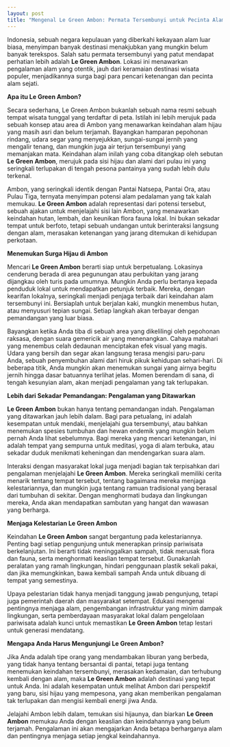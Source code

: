 ```yaml
---
layout: post
title: "Mengenal Le Green Ambon: Permata Tersembunyi untuk Pecinta Alam"
---
```


Indonesia, sebuah negara kepulauan yang diberkahi kekayaan alam luar biasa, menyimpan banyak destinasi menakjubkan yang mungkin belum banyak terekspos. Salah satu permata tersembunyi yang patut mendapat perhatian lebih adalah **Le Green Ambon**. Lokasi ini menawarkan pengalaman alam yang otentik, jauh dari keramaian destinasi wisata populer, menjadikannya surga bagi para pencari ketenangan dan pecinta alam sejati.

**Apa itu Le Green Ambon?**

Secara sederhana, Le Green Ambon bukanlah sebuah nama resmi sebuah tempat wisata tunggal yang terdaftar di peta. Istilah ini lebih merujuk pada sebuah konsep atau area di Ambon yang menawarkan keindahan alam hijau yang masih asri dan belum terjamah. Bayangkan hamparan pepohonan rindang, udara segar yang menyejukkan, sungai-sungai jernih yang mengalir tenang, dan mungkin juga air terjun tersembunyi yang memanjakan mata. Keindahan alam inilah yang coba ditangkap oleh sebutan **Le Green Ambon**, merujuk pada sisi hijau dan alami dari pulau ini yang seringkali terlupakan di tengah pesona pantainya yang sudah lebih dulu terkenal.

Ambon, yang seringkali identik dengan Pantai Natsepa, Pantai Ora, atau Pulau Tiga, ternyata menyimpan potensi alam pedalaman yang tak kalah memukau. **Le Green Ambon** adalah representasi dari potensi tersebut, sebuah ajakan untuk menjelajahi sisi lain Ambon, yang menawarkan keindahan hutan, lembah, dan keunikan flora fauna lokal. Ini bukan sekadar tempat untuk berfoto, tetapi sebuah undangan untuk berinteraksi langsung dengan alam, merasakan ketenangan yang jarang ditemukan di kehidupan perkotaan.

**Menemukan Surga Hijau di Ambon**

Mencari **Le Green Ambon** berarti siap untuk berpetualang. Lokasinya cenderung berada di area pegunungan atau perbukitan yang jarang dijangkau oleh turis pada umumnya. Mungkin Anda perlu bertanya kepada penduduk lokal untuk mendapatkan petunjuk terbaik. Mereka, dengan kearifan lokalnya, seringkali menjadi penjaga terbaik dari keindahan alam tersembunyi ini. Bersiaplah untuk berjalan kaki, mungkin menembus hutan, atau menyusuri tepian sungai. Setiap langkah akan terbayar dengan pemandangan yang luar biasa.

Bayangkan ketika Anda tiba di sebuah area yang dikelilingi oleh pepohonan raksasa, dengan suara gemericik air yang menenangkan. Cahaya matahari yang menembus celah dedaunan menciptakan efek visual yang magis. Udara yang bersih dan segar akan langsung terasa mengisi paru-paru Anda, sebuah penyembuhan alami dari hiruk pikuk kehidupan sehari-hari. Di beberapa titik, Anda mungkin akan menemukan sungai yang airnya begitu jernih hingga dasar batuannya terlihat jelas. Momen berendam di sana, di tengah kesunyian alam, akan menjadi pengalaman yang tak terlupakan.

**Lebih dari Sekadar Pemandangan: Pengalaman yang Ditawarkan**

**Le Green Ambon** bukan hanya tentang pemandangan indah. Pengalaman yang ditawarkan jauh lebih dalam. Bagi para petualang, ini adalah kesempatan untuk mendaki, menjelajahi gua tersembunyi, atau bahkan menemukan spesies tumbuhan dan hewan endemik yang mungkin belum pernah Anda lihat sebelumnya. Bagi mereka yang mencari ketenangan, ini adalah tempat yang sempurna untuk meditasi, yoga di alam terbuka, atau sekadar duduk menikmati keheningan dan mendengarkan suara alam.

Interaksi dengan masyarakat lokal juga menjadi bagian tak terpisahkan dari pengalaman menjelajahi **Le Green Ambon**. Mereka seringkali memiliki cerita menarik tentang tempat tersebut, tentang bagaimana mereka menjaga kelestariannya, dan mungkin juga tentang ramuan tradisional yang berasal dari tumbuhan di sekitar. Dengan menghormati budaya dan lingkungan mereka, Anda akan mendapatkan sambutan yang hangat dan wawasan yang berharga.

**Menjaga Kelestarian Le Green Ambon**

Keindahan **Le Green Ambon** sangat bergantung pada kelestariannya. Penting bagi setiap pengunjung untuk menerapkan prinsip pariwisata berkelanjutan. Ini berarti tidak meninggalkan sampah, tidak merusak flora dan fauna, serta menghormati keaslian tempat tersebut. Gunakanlah peralatan yang ramah lingkungan, hindari penggunaan plastik sekali pakai, dan jika memungkinkan, bawa kembali sampah Anda untuk dibuang di tempat yang semestinya.

Upaya pelestarian tidak hanya menjadi tanggung jawab pengunjung, tetapi juga pemerintah daerah dan masyarakat setempat. Edukasi mengenai pentingnya menjaga alam, pengembangan infrastruktur yang minim dampak lingkungan, serta pemberdayaan masyarakat lokal dalam pengelolaan pariwisata adalah kunci untuk memastikan **Le Green Ambon** tetap lestari untuk generasi mendatang.

**Mengapa Anda Harus Mengunjungi Le Green Ambon?**

Jika Anda adalah tipe orang yang mendambakan liburan yang berbeda, yang tidak hanya tentang bersantai di pantai, tetapi juga tentang menemukan keindahan tersembunyi, merasakan kedamaian, dan terhubung kembali dengan alam, maka **Le Green Ambon** adalah destinasi yang tepat untuk Anda. Ini adalah kesempatan untuk melihat Ambon dari perspektif yang baru, sisi hijau yang mempesona, yang akan memberikan pengalaman tak terlupakan dan mengisi kembali energi jiwa Anda.

Jelajahi Ambon lebih dalam, temukan sisi hijaunya, dan biarkan **Le Green Ambon** memukau Anda dengan keaslian dan keindahannya yang belum terjamah. Pengalaman ini akan mengajarkan Anda betapa berharganya alam dan pentingnya menjaga setiap jengkal keindahannya.
